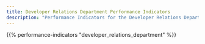 ```yaml
---
title: Developer Relations Department Performance Indicators
description: "Performance Indicators for the Developer Relations Department at Example Company"
---
```


{{% performance-indicators "developer_relations_department" %}}
